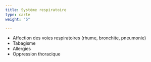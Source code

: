 ```yaml
---
title: Système respiratoire
type: carte
weight: "5"

---
```

* Affection des voies respiratoires (rhume, bronchite, pneumonie)
* Tabagisme
* Allergies
* Oppression thoracique